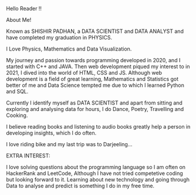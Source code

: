 Hello Reader !!

About Me!

Known as SHISHIR PADHAN, a DATA SCIENTIST and DATA ANALYST and have completed my graduation in PHYSICS.

I Love Physics, Mathematics and Data Visualization. 

My journey and passion towards programming developed in 2020, and I started with C++ and JAVA. Then web development piqued my interest to in 2021, I dived into the world of HTML, CSS 
and JS. Although web development is a field of great learning, Mathematics and Statistics got better of me and Data Science tempted me due to which I learned Python and SQL.

Currently I identify myself as DATA SCIENTIST and apart from sitting and exploring and analysing data for hours, I do Dance, Poetry, Travelling and Cooking.

I believe reading books and listening to audio books greatly help a person in developing insights, which I do often.

I love riding bike and my last trip was to Darjeeling...

EXTRA INTEREST:

I love solving questions about the programming language so I am often on HackerRank and LeetCode, Although I have not tried competetive coding but looking forward to it.
Learning about new technology and going through Data to analyse and predict is something I do in my free time.
